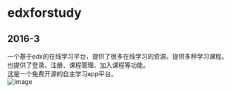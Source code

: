 # edxforstudy
2016-3
--------------
一个基于edx的在线学习平台，提供了很多在线学习的资源。提供多种学习课程。也提供了登录、注册、课程管理、加入课程等功能。<br/>
这是一个免费开源的自主学习app平台。<br/>
![image](https://github.com/zengsang/edxforstudy/edx.gif)
